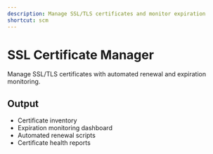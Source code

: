```yaml
---
description: Manage SSL/TLS certificates and monitor expiration
shortcut: scm
---
```


# SSL Certificate Manager

Manage SSL/TLS certificates with automated renewal and expiration monitoring.

## Output

- Certificate inventory
- Expiration monitoring dashboard
- Automated renewal scripts
- Certificate health reports
